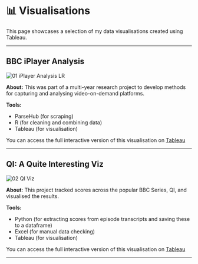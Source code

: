 # 📊 Visualisations

This page showcases a selection of my data visualisations created using Tableau.

---

## BBC iPlayer Analysis

![01 iPlayer Analysis LR](https://github.com/user-attachments/assets/e91176c0-54d6-4722-b917-87635a6c2df8)

**About:** This was part of a multi-year research project to develop methods for capturing and analysing video-on-demand platforms.

**Tools:**
- ParseHub (for scraping)
- R (for cleaning and combining data)
- Tableau (for visualisation)

You can access the full interactive version of this visualisation on [Tableau](https://public.tableau.com/app/profile/jp.kelly8457/viz/AnAnalysisoftheBBCiPlayer/iPlayerAnalysis)

---

## QI: A Quite Interesting Viz 

![02 QI Viz](https://github.com/user-attachments/assets/82daafc7-d003-43b1-9cac-c97875076050)

**About**: This project tracked scores across the popular BBC Series, QI, and visualised the results. 

**Tools:**
- Python (for extracting scores from episode transcripts and saving these to a dataframe)
- Excel (for manual data checking)
- Tableau (for visualisation)

You can access the full interactive version of this visualisation on [Tableau](https://public.tableau.com/app/profile/jp.kelly8457/viz/QuiteInterestingViz/QIViz)

--- 
